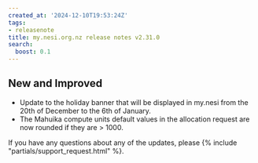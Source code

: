 ```yaml
---
created_at: '2024-12-10T19:53:24Z'
tags:
- releasenote
title: my.nesi.org.nz release notes v2.31.0
search:
  boost: 0.1
---
```


## New and Improved

- Update to the holiday banner that will be displayed in my.nesi from the 20th of December to the 6th of January.  
- The Mahuika compute units default values in the allocation request are now rounded if they are > 1000.  

If you have any questions about any of the updates, please
{% include "partials/support_request.html" %}.
